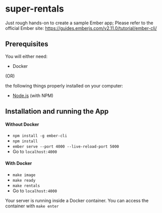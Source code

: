 # super-rentals
Just rough hands-on to create a sample Ember app;
Please refer to the official Ember site:
https://guides.emberjs.com/v2.11.0/tutorial/ember-cli/

## Prerequisites

You will either need:
- Docker

(OR)

the following things properly installed on your computer:
- [Node.js](https://nodejs.org/) (with NPM)


## Installation and running the App
#### Without Docker
- `npm install -g ember-cli`
- `npm install`
- `ember serve --port 4000 --live-reload-port 5000`
- Go to `localhost:4000`

#### With Docker
- `make image`
- `make ready`
- `make rentals`
- Go to `localhost:4000`


Your server is running inside a Docker container. You can access the container with `make enter`

